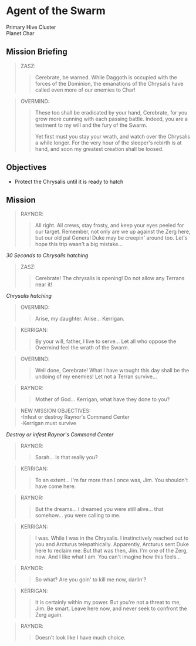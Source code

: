 # Agent of the Swarm

Primary Hive Cluster  
Planet Char

## Mission Briefing

> ZASZ:
>> Cerebrate, be warned. While Daggoth is occupied with the forces of the Dominion, the emanations of the Chrysalis have called even more of our enemies to Char!

> OVERMIND:
>> These too shall be eradicated by your hand, Cerebrate, for you grow more cunning with each passing battle. Indeed, you are a testment to my will and the fury of the Swarm.
>>
>> Yet first must you stay your wrath, and watch over the Chrysalis a while longer. For the very hour of the sleeper's rebirth is at hand, and soon my greatest creation shall be loosed.

## Objectives

- Protect the Chrysalis until it is ready to hatch

## Mission

> RAYNOR:
>> All right. All crews, stay frosty, and keep your eyes peeled for our target. Remember, not only are we up against the Zerg here, but our old pal General Duke may be creepin' around too. Let's hope this trip wasn't a big mistake...

_30 Seconds to Chrysalis hatching_

> ZASZ:
>> Cerebrate! The chrysalis is opening! Do not allow any Terrans near it!

_Chrysalis hatching_

> OVERMIND:
>> Arise, my daughter. Arise... Kerrigan.

> KERRIGAN:
>> By your will, father, I live to serve... Let all who oppose the Overmind feel the wrath of the Swarm.

> OVERMIND:
>> Well done, Cerebrate! What I have wrought this day shall be the undoing of my enemies! Let not a Terran survive...

> RAYNOR:
>> Mother of God... Kerrigan, what have they done to you?

> NEW MISSION OBJECTIVES:  
> -Infest or destroy Raynor's Command Center  
> -Kerrigan must survive

_Destroy or infest Raynor's Command Center_

> RAYNOR:
>> Sarah... Is that really you?

> KERRIGAN:
>> To an extent... I'm far more than I once was, Jim. You shouldn't have come here.

> RAYNOR:
>> But the dreams... I dreamed you were still alive... that somehow... you were calling to me.

> KERRIGAN:
>> I was. While I was in the Chrysalis. I instinctively reached out to you and Arcturus telepathically. Apparently, Arcturus sent Duke here to reclaim me. But that was then, Jim. I'm one of the Zerg, now. And I like what I am. You can't imagine how this feels...

> RAYNOR:
>> So what? Are you goin' to kill me now, darlin'?

> KERRIGAN:
>> It is certainly within my power. But you're not a threat to me, Jim. Be smart. Leave here now, and never seek to confront the Zerg again.

> RAYNOR:
>> Doesn't look like I have much choice.